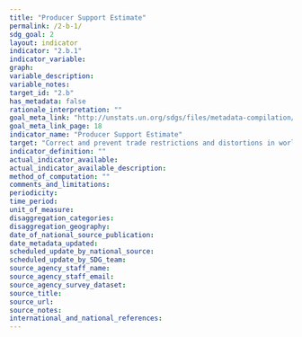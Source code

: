 ```yaml
---
title: "Producer Support Estimate"
permalink: /2-b-1/
sdg_goal: 2
layout: indicator
indicator: "2.b.1"
indicator_variable: 
graph: 
variable_description: 
variable_notes: 
target_id: "2.b"
has_metadata: false
rationale_interpretation: ""
goal_meta_link: "http://unstats.un.org/sdgs/files/metadata-compilation/Metadata-Goal-2.pdf"
goal_meta_link_page: 18
indicator_name: "Producer Support Estimate"
target: "Correct and prevent trade restrictions and distortions in world agricultural markets, including through the parallel elimination of all forms of agricultural export subsidies and all export measures with equivalent effect, in accordance with the mandate of the Doha Development Round."
indicator_definition: ""
actual_indicator_available: 
actual_indicator_available_description: 
method_of_computation: ""
comments_and_limitations: 
periodicity: 
time_period: 
unit_of_measure: 
disaggregation_categories: 
disaggregation_geography: 
date_of_national_source_publication: 
date_metadata_updated: 
scheduled_update_by_national_source: 
scheduled_update_by_SDG_team: 
source_agency_staff_name: 
source_agency_staff_email: 
source_agency_survey_dataset: 
source_title: 
source_url: 
source_notes: 
international_and_national_references: 
---
```


